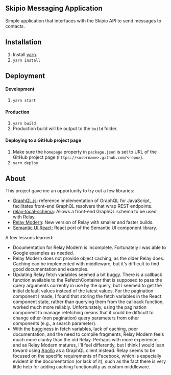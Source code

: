 ## Skipio Messaging Application

Simple application that interfaces with the Skipio API to send messages to contacts. 

## Installation
1. Install [yarn](https://yarnpkg.com/lang/en/docs/install/).
1. ```yarn install```

## Deployment
#### Development 
1. ```yarn start```

#### Production
1. ```yarn build```
1. Production build will be output to the `build` folder.

#### Deploying to a GitHub project page
1. Make sure the `homepage` property in `package.json` is set to URL of the 
   GitHub project page (`https://<username>.github.com/<repo>`).
1. `yarn deploy`  

## About
This project gave me an opportunity to try out a few libraries:
- [GraphQL.js](https://github.com/graphql/graphql-js): 
  reference implementation of GraphQL for JavaScript, facilitates front-end
  GraphQL resolvers that wrap REST endpoints.
- [relay-local-schema](https://github.com/relay-tools/relay-local-schema): 
  Allows a front-end GraphQL schema to be used with Relay.
- [Relay Modern](https://facebook.github.io/relay/docs/relay-modern.html): 
  New version of Relay with smaller and faster builds.
- [Semantic UI React](https://react.semantic-ui.com): React port of the
  Semantic UI component library.
   
A few lessons learned:
- Documentation for Relay Modern is incomplete. Fortunately I was able to 
  Google examples as needed.
- Relay Modern does not provide object caching, as the older Relay does. 
  Caching can be implemented with middleware, but it's difficult to find
  good documentation and examples.
- Updating Relay fetch variables seemed a bit buggy. There is a callback 
  function available to the RefetchContainer that is supposed to pass the
  query arguments currently in use by the query, but I seemed to get the 
  initial default values instead of the latest values. For the pagination 
  component I made, I found that storing the fetch variables in the React
  component state, rather than querying them from the callback function, 
  worked much more reliably. Unfortunately, using the pagination component
  to manage refetching means that it could be difficult to change other 
  (non pagination) query parameters from other components (e.g., a search
  parameter).
- With the bugginess in fetch variables, lack of caching, poor documentation,
  and the need to compile fragments, Relay Modern feels much more clunky
  than the old Relay. Perhaps with more experience, and as Relay Modern 
  matures, I'll feel differently, but I think I would lean toward using 
  [Apollo](http://dev.apollodata.com/) as a GraphQL client instead. Relay
  seems to be focused on the specific requirements of Facebook, which is
  especially evident in the documentation (or lack of it), such as the fact
  there is very little help for adding caching functionality as custom
  middleware.
